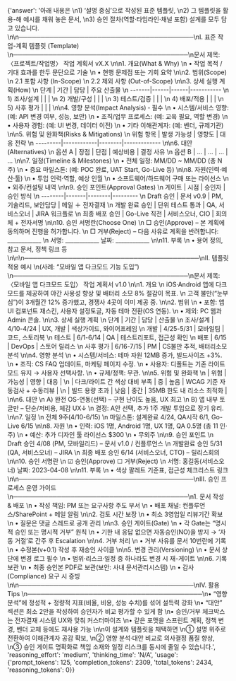 {'answer': '아래 내용은  \n1) ‘설명 중심’으로 작성된 표준 템플릿,  \n2) 그 템플릿을 활용-해 예시를 채워 놓은 문서,  \n3) 승인 절차(역할·타임라인·채널 포함) 설계를 모두 담고 있습니다.  \n\n────────────────────────────────────────\nⅠ. 표준 작업-계획 템플릿 (Template)  \n────────────────────────────────────────\n문서 제목: 〈프로젝트/작업명〉 작업 계획서 vX.X  \n\n1. 개요(What & Why)  \n   • 작업 목적 / 기대 효과를 한두 문단으로 기술  \n   • 현행 문제점 또는 기회 요약  \n\n2. 범위(Scope)  \n   2.1 포함 사항 (In-Scope)  \n   2.2 제외 사항 (Out-of-Scope)  \n\n3. 상세 실행 계획(How)  \n   단계 | 기간 | 담당 | 주요 산출물  \n   -------|------|------|-----------  \n   1) 조사/설계 |  |  |  \n   2) 개발/구성 |  |  |  \n   3) 테스트/검증 |  |  |  \n   4) 배포/적용 |  |  |  \n   5) 사후 평가 |  |  |  \n\n4. 영향 분석(Impact Analysis) ‑ 필수  \n   • 시스템/서비스 영향: (예: API 변경 여부, 성능, 보안)  \n   • 조직/업무 프로세스: (예: 교육 필요, 역할 변경)  \n   • 사용자 경험: (예: UI 변경, 데이터 이전)  \n   • 기타 이해관계자: (예: 벤더, 규제기관)  \n\n5. 위험 및 완화책(Risks & Mitigations)  \n   위험 항목 | 발생 가능성 | 영향도 | 대응 전략  \n   ---------|------------|--------|-------------  \n\n6. 대안(Alternatives)  \n   옵션 A | 장점 | 단점 | 예상비용 | 결정 사유  \n   옵션 B | ... | ... | ... | ...  \n\n7. 일정(Timeline & Milestones)  \n   • 전체 일정: MM/DD ~ MM/DD (총 N주)  \n   • 중요 마일스톤: (예: POC 완료, UAT Start, Go-Live 등)  \n\n8. 자원(인력·예산·툴)  \n   • 투입 인력·역할, 예상 인월  \n   • 소프트웨어/하드웨어 구매 또는 라이선스  \n   • 외주/컨설팅 내역  \n\n9. 승인 포인트(Approval Gates)  \n   게이트 | 시점 | 승인자 | 승인 방식  \n   --------|-------|--------|---------  \n   Draft 승인 | 문서 v0.9 | PM, 기술리드, 보안담당 | 메일 ＋ 전자결재  \n   개발 완료 승인 | 단위 테스트 통과 | QA, 서비스오너 | JIRA 워크플로  \n   최종 배포 승인 | Go-Live 직전 | 서비스오너, CIO | 회의체 + 전자서명  \n\n10. 승인 서명란(Choose One)  \n   □ 승인(Approve) – 본 계획에 동의하며 진행을 허가합니다.  \n   □ 거부(Reject)  – 다음 사유로 계획을 반려합니다: ____________  \n   서명: ____________  날짜: ____________  \n\n11. 부록  \n   • 용어 정의, 참고 문서, 정책 링크 등  \n\n\n────────────────────────────────────────\nⅡ. 템플릿 적용 예시  \n(사례: “모바일 앱 다크모드 기능 도입”)  \n────────────────────────────────────────\n문서 제목: 〈모바일 앱 다크모드 도입〉 작업 계획서 v1.0  \n\n1. 개요  \n   iOS·Android 앱에 다크모드를 제공하여 야간 사용성 향상 및 배터리 소모 8% 절감이 목표.  \n   고객 불만(“눈부심”)이 3개월간 12% 증가했고, 경쟁사 4곳이 이미 제공 중.  \n\n2. 범위  \n   • 포함: 앱 UI 컴포넌트 재스킨, 사용자 설정토글, 자동 테마 전환(OS 연동).  \n   • 제외: PC 웹과 Admin 콘솔.  \n\n3. 상세 실행 계획  \n   단계 | 기간 | 담당 | 산출물  \n   조사/설계 | 4/10-4/24 | UX, 개발 | 색상가이드, 와이어프레임  \n   개발 | 4/25-5/31 | 모바일팀 | 코드, 스토리북  \n   테스트 | 6/1-6/14 | QA | 테스트리포트, 접근성 확인  \n   배포 | 6/15 | DevOps | 스토어 릴리스  \n   사후 평가 | 6/16-7/15 | PM | CS불만 추적, 배터리소모 분석  \n\n4. 영향 분석  \n   • 시스템/서비스: 테마 자원 12MB 증가, 빌드사이즈 +3%.  \n   • 조직: CS FAQ 업데이트, 마케팅 페이지 수정.  \n   • 사용자: 디폴트는 기존 라이트모드 유지 → 사용자 선택사항.  \n   • 규제/정책: 무관.  \n\n5. 위험 및 완화책  \n   | 위험 | 가능성 | 영향 | 대응 |  \n   | 다크/라이트 간 색상 대비 부족 | 중 | 높음 | WCAG 기준 자동검사 + 수동리뷰 |  \n   | 빌드 용량 초과 | 낮음 | 중간 | 35MB 한도 내 리소스 최적화 |  \n\n6. 대안  \n   A) 완전 OS-연동(선택) – 구현 난이도 높음, UX 최고  \n   B) 앱 내부 토글만 – 단순/저비용, 체감 UX↓  \n   결정: A안 선택, 추가 1주 개발 투입으로 장기 유리.  \n\n7. 일정  \n   전체 9주(4/10-6/15)  \n   마일스톤: 설계완료 4/24, QA시작 6/1, Go-Live 6/15  \n\n8. 자원  \n   • 인력: iOS 1명, Android 1명, UX 1명, QA 0.5명 (총 11 인·주)  \n   • 예산: 추가 디자인 툴 라이선스 $300  \n   • 무외주  \n\n9. 승인 포인트  \n   Draft 승인 4/08 (PM, 모바일리드) – 문서 v1.0 / 컨플루언스  \n   개발완료 승인 5/31 (QA, 서비스오너) – JIRA  \n   최종 배포 승인 6/14 (서비스오너, CTO) – 릴리스회의  \n\n10. 승인 서명란  \n   ☑ 승인(Approve)        ☐ 거부(Reject)  \n   서명: 홍길동(서비스오너)   날짜: 2023-04-08  \n\n11. 부록  \n   • 색상 팔레트 기준표, 접근성 체크리스트 링크  \n\n────────────────────────────────────────\nⅢ. 승인 프로세스 운영 가이드  \n────────────────────────────────────────\n1. 문서 작성 & 배포  \n   • 작성 책임: PM 또는 요구사항 주도 부서  \n   • 배포 채널: 컨플루언스/SharePoint + 메일 알림  \n\n2. 검토 시간 보장  \n   • 최소 3영업일 리뷰기간 확보  \n   • 질문은 댓글 스레드로 공개 관리  \n\n3. 승인 게이트(Gate)  \n   • 각 Gate는 “명시적 승인 또는 명시적 거부” 원칙  \n   • 기한 내 응답 없으면 자동승인(NO)을 방지 → ‘자동 거절’로 간주 후 Escalation  \n\n4. 거부 처리  \n   • 거부 사유를 문서 10번란에 기록  \n   • 수정본(v+0.1) 작성 후 재승인 사이클  \n\n5. 변경 관리(Versioning)  \n   • 문서 상단에 변경 로그 필수  \n   • 범위·리스크·일정 중 하나라도 변경 시 재-게이트  \n\n6. 기록 보관  \n   • 최종 승인본 PDF로 보관(보안: 사내 문서관리시스템)  \n   • 감사(Compliance) 요구 시 증빙  \n\n────────────────────────────────────────\nⅣ. 활용 Tips  \n────────────────────────────────────────\n• “영향 분석”에 정성적 + 정량적 지표(비율, 비용, 성능 수치)를 섞어 설득력 강화  \n• “대안” 섹션은 최소 2안을 작성하여 승인자가 비교 평가할 수 있게 함  \n• 승인/거부 체크박스는 전자결재 시스템 UX와 맞춰 커스터마이즈  \n• 같은 포맷을 스프린트 계획, 정책 변경, 벤더 교체 등에도 재사용 가능  \n\n이 설계와 템플릿을 채택하면  \n① 설명 위주로 전환하여 이해관계자 공감 확보,  \n② 영향 분석·대안 비교로 의사결정 품질 향상,  \n③ 승인 게이트 명확화로 책임 소재와 일정 리스크를 동시에 줄일 수 있습니다.', 'reasoning_effort': 'medium', 'thinking_time': 'N/A', 'usage': {'prompt_tokens': 125, 'completion_tokens': 2309, 'total_tokens': 2434, 'reasoning_tokens': 0}}